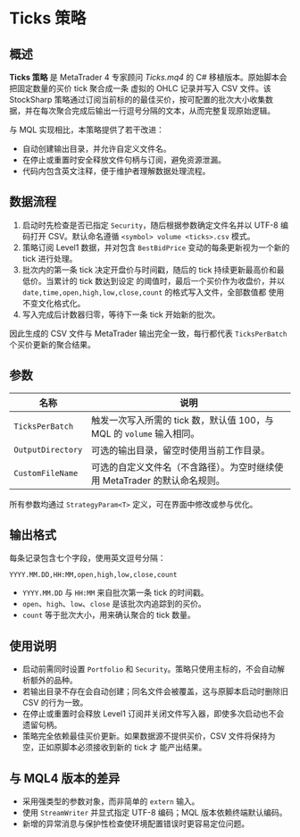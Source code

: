 # Ticks 策略

## 概述

**Ticks 策略** 是 MetaTrader 4 专家顾问 *Ticks.mq4* 的 C# 移植版本。原始脚本会把固定数量的买价 tick 聚合成一条
虚拟的 OHLC 记录并写入 CSV 文件。该 StockSharp 策略通过订阅当前标的的最佳买价，按可配置的批次大小收集数
据，并在每次聚合完成后输出一行逗号分隔的文本，从而完整复现原始逻辑。

与 MQL 实现相比，本策略提供了若干改进：

* 自动创建输出目录，并允许自定义文件名。
* 在停止或重置时安全释放文件句柄与订阅，避免资源泄漏。
* 代码内包含英文注释，便于维护者理解数据处理流程。

## 数据流程

1. 启动时先检查是否已指定 `Security`，随后根据参数确定文件名并以 UTF-8 编码打开 CSV。默认命名遵循
   `<symbol> volume <ticks>.csv` 模式。
2. 策略订阅 Level1 数据，并对包含 `BestBidPrice` 变动的每条更新视为一个新的 tick 进行处理。
3. 批次内的第一条 tick 决定开盘价与时间戳，随后的 tick 持续更新最高价和最低价。当累计的 tick 数达到设定
   的阈值时，最后一个买价作为收盘价，并以 `date,time,open,high,low,close,count` 的格式写入文件，全部数值都
   使用不变文化格式化。
4. 写入完成后计数器归零，等待下一条 tick 开始新的批次。

因此生成的 CSV 文件与 MetaTrader 输出完全一致，每行都代表 `TicksPerBatch` 个买价更新的聚合结果。

## 参数

| 名称 | 说明 |
|------|------|
| `TicksPerBatch` | 触发一次写入所需的 tick 数，默认值 100，与 MQL 的 `volume` 输入相同。 |
| `OutputDirectory` | 可选的输出目录，留空时使用当前工作目录。 |
| `CustomFileName` | 可选的自定义文件名（不含路径）。为空时继续使用 MetaTrader 的默认命名规则。 |

所有参数均通过 `StrategyParam<T>` 定义，可在界面中修改或参与优化。

## 输出格式

每条记录包含七个字段，使用英文逗号分隔：

```
YYYY.MM.DD,HH:MM,open,high,low,close,count
```

* `YYYY.MM.DD` 与 `HH:MM` 来自批次第一条 tick 的时间戳。
* `open`、`high`、`low`、`close` 是该批次内追踪到的买价。
* `count` 等于批次大小，用来确认聚合的 tick 数量。

## 使用说明

* 启动前需同时设置 `Portfolio` 和 `Security`。策略只使用主标的，不会自动解析额外的品种。
* 若输出目录不存在会自动创建；同名文件会被覆盖，这与原脚本启动时删除旧 CSV 的行为一致。
* 在停止或重置时会释放 Level1 订阅并关闭文件写入器，即使多次启动也不会遗留句柄。
* 策略完全依赖最佳买价更新。如果数据源不提供买价，CSV 文件将保持为空，正如原脚本必须接收到新的 tick 才
  能产出结果。

## 与 MQL4 版本的差异

* 采用强类型的参数对象，而非简单的 `extern` 输入。
* 使用 `StreamWriter` 并显式指定 UTF-8 编码；MQL 版本依赖终端默认编码。
* 新增的异常消息与保护性检查使环境配置错误时更容易定位问题。
